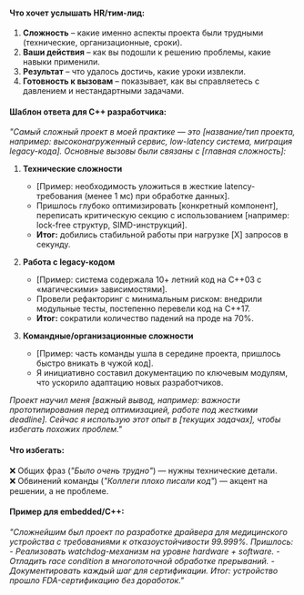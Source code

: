 #### **Что хочет услышать HR/тим-лид:**  
1. **Сложность** – какие именно аспекты проекта были трудными (технические, организационные, сроки).  
2. **Ваши действия** – как вы подошли к решению проблемы, какие навыки применили.  
3. **Результат** – что удалось достичь, какие уроки извлекли.  
4. **Готовность к вызовам** – показывает, как вы справляетесь с давлением и нестандартными задачами.  

#### **Шаблон ответа для C++ разработчика:**  
*"Самый сложный проект в моей практике — это [название/тип проекта, например: высоконагруженный сервис, low-latency система, миграция legacy-кода]. Основные вызовы были связаны с [главная сложность]:*  

1. **Технические сложности**  
   - [Пример: необходимость уложиться в жесткие latency-требования (менее 1 мс) при обработке данных].  
   - Пришлось глубоко оптимизировать [конкретный компонент], переписать критическую секцию с использованием [например: lock-free структур, SIMD-инструкций].  
   - **Итог:** добились стабильной работы при нагрузке [X] запросов в секунду.  

2. **Работа с legacy-кодом**  
   - [Пример: система содержала 10+ летний код на C++03 с «магическими» зависимостями].  
   - Провели рефакторинг с минимальным риском: внедрили модульные тесты, постепенно перевели код на C++17.  
   - **Итог:** сократили количество падений на проде на 70%.  

3. **Командные/организационные сложности**  
   - [Пример: часть команды ушла в середине проекта, пришлось быстро вникать в чужой код].  
   - Я инициативно составил документацию по ключевым модулям, что ускорило адаптацию новых разработчиков.  

*Проект научил меня [важный вывод, например: важности прототипирования перед оптимизацией, работе под жесткими deadline]. Сейчас я использую этот опыт в [текущих задачах], чтобы избегать похожих проблем."*  

#### **Что избегать:**  
❌ Общих фраз (*"Было очень трудно"*) — нужны технические детали.  
❌ Обвинений команды (*"Коллеги плохо писали код"*) — акцент на решении, а не проблеме.

#### **Пример для embedded/C++:**  
*"Сложнейшим был проект по разработке драйвера для медицинского устройства с требованиями к отказоустойчивости 99.999%. Пришлось:*
*- Реализовать watchdog-механизм на уровне hardware + software.*
*- Отладить race condition в многопоточной обработке прерываний.*
*- Документировать каждый шаг для сертификации.*
*Итог: устройство прошло FDA-сертификацию без доработок."*
